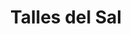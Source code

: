 ---
title: "Talles del Sal"
url: /ciudad-autonoma-de-buenos-aires/talles-del-sal/
shop: Kleidung
---
